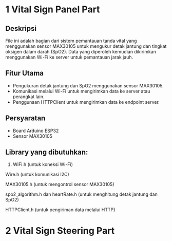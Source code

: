 # 1 Vital Sign Panel Part
## Deskripsi
File ini adalah bagian dari sistem pemantauan tanda vital yang menggunakan sensor MAX30105 untuk mengukur detak jantung dan tingkat oksigen dalam darah (SpO2). Data yang diperoleh kemudian dikirimkan menggunakan Wi-Fi ke server untuk pemantauan jarak jauh.

## Fitur Utama
- Pengukuran detak jantung dan SpO2 menggunakan sensor MAX30105.
- Komunikasi melalui Wi-Fi untuk mengirimkan data ke server atau perangkat lain.
- Penggunaan HTTPClient untuk mengirimkan data ke endpoint server.

## Persyaratan
- Board Arduino ESP32
- Sensor MAX30105

## Library yang dibutuhkan:

1. WiFi.h (untuk koneksi Wi-Fi)

Wire.h (untuk komunikasi I2C)

MAX30105.h (untuk mengontrol sensor MAX30105)

spo2_algorithm.h dan heartRate.h (untuk menghitung detak jantung dan SpO2)

HTTPClient.h (untuk pengiriman data melalui HTTP)


# 2 Vital Sign Steering Part
